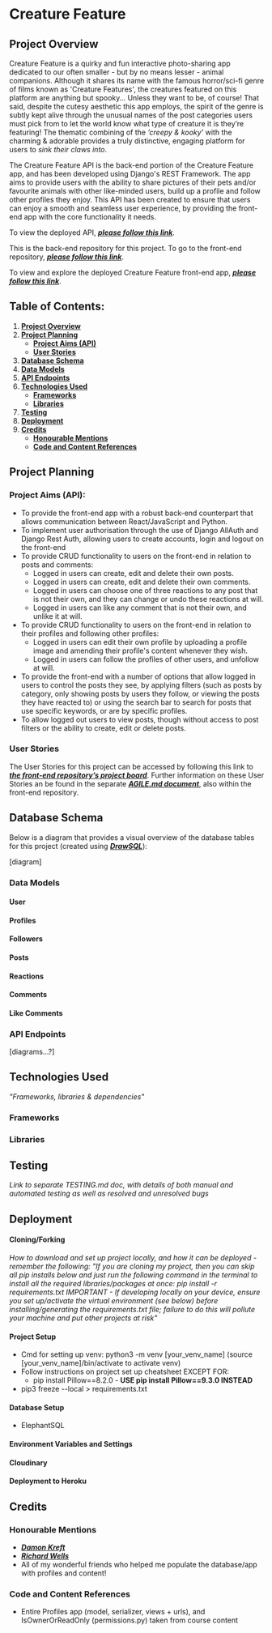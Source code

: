 # Creature Feature

## **Project Overview**

Creature Feature is a quirky and fun interactive photo-sharing app dedicated to our often smaller - but by no means lesser - animal companions. Although it shares its name with the famous horror/sci-fi genre of films known as 'Creature Features', the creatures featured on this platform are anything but spooky… Unless they want to be, of course! That said, despite the cutesy aesthetic this app employs, the spirit of the genre is subtly kept alive through the unusual names of the post categories users must pick from to let the world know what type of creature it is they’re featuring! The thematic combining of the _’creepy & kooky’_ with the charming & adorable provides a truly distinctive, engaging platform for users to _sink their claws into_.

The Creature Feature API is the back-end portion of the Creature Feature app, and has been developed using Django's REST Framework. The app aims to provide users with the ability to share pictures of their pets and/or favourite animals with other like-minded users, build up a profile and follow other profiles they enjoy. This API has been created to ensure that users can enjoy a smooth and seamless user experience, by providing the front-end app with the core functionality it needs.

To view the deployed API, [**_please follow this link_**](https://creature-feature-api-43ea2b93451a.herokuapp.com/).

This is the back-end repository for this project. To go to the front-end repository, [**_please follow this link_**](https://github.com/emmacadavra/creature-feature-react).

To view and explore the deployed Creature Feature front-end app, [**_please follow this link_**](https://creature-feature-react-fb85071d4bc2.herokuapp.com/).

## **Table of Contents:**

1. [**Project Overview**](#project-overview)
1. [**Project Planning**](#project-planning)
   - [**Project Aims (API)**](#project-aims-api)
   - [**User Stories**](#user-stories)
1. [**Database Schema**](#database-schema)
1. [**Data Models**](#data-models)
1. [**API Endpoints**](#api-endpoints)
1. [**Technologies Used**](#technologies-used)
   - [**Frameworks**](#frameworks)
   - [**Libraries**](#libraries)
1. [**Testing**](#testing)
1. [**Deployment**](#deployment)
1. [**Credits**](#credits)
   - [**Honourable Mentions**](#honourable-mentions)
   - [**Code and Content References**](#code-and-content-references)

## **Project Planning**

### **Project Aims (API):**

- To provide the front-end app with a robust back-end counterpart that allows communication between React/JavaScript and Python.
- To implement user authorisation through the use of Django AllAuth and Django Rest Auth, allowing users to create accounts, login and logout on the front-end
- To provide CRUD functionality to users on the front-end in relation to posts and comments:
  - Logged in users can create, edit and delete their own posts.
  - Logged in users can create, edit and delete their own comments.
  - Logged in users can choose one of three reactions to any post that is not their own, and they can change or undo these reactions at will.
  - Logged in users can like any comment that is not their own, and unlike it at will.
- To provide CRUD functionality to users on the front-end in relation to their profiles and following other profiles:
  - Logged in users can edit their own profile by uploading a profile image and amending their profile's content whenever they wish.
  - Logged in users can follow the profiles of other users, and unfollow at will.
- To provide the front-end with a number of options that allow logged in users to control the posts they see, by applying filters (such as posts by category, only showing posts by users they follow, or viewing the posts they have reacted to) or using the search bar to search for posts that use specific keywords, or are by specific profiles.
- To allow logged out users to view posts, though without access to post filters or the ability to create, edit or delete posts.

### **User Stories**

The User Stories for this project can be accessed by following this link to [**_the front-end repository’s project board_**](https://github.com/users/emmacadavra/projects/5). Further information on these User Stories an be found in the separate [**_AGILE.md document_**](https://github.com/emmacadavra/creature-feature-react/blob/main/AGILE.md), also within the front-end repository.

## **Database Schema**

Below is a diagram that provides a visual overview of the database tables for this project (created using [**_DrawSQL_**](https://drawsql.app/)):

[diagram]

### **Data Models**

#### **User**

#### **Profiles**

#### **Followers**

#### **Posts**

#### **Reactions**

#### **Comments**

#### **Like Comments**

### **API Endpoints**

[diagrams...?]

## **Technologies Used**

_"Frameworks, libraries & dependencies"_

### **Frameworks**

### **Libraries**

## **Testing**

_Link to separate TESTING.md doc, with details of both manual and automated testing as well as resolved and unresolved bugs_

## **Deployment**

#### **Cloning/Forking**

_How to download and set up project locally, and how it can be deployed - remember the following:_
_"If you are cloning my project, then you can skip all pip installs below and just run the following command in the terminal to install all the required libraries/packages at once:
pip install -r requirements.txt
IMPORTANT - If developing locally on your device, ensure you set up/activate the virtual environment (see below) before installing/generating the requirements.txt file; failure to do this will pollute your machine and put other projects at risk"_

#### **Project Setup**

- Cmd for setting up venv: python3 -m venv [your_venv_name] (source [your_venv_name]/bin/activate to activate venv)
- Follow instructions on project set up cheatsheet EXCEPT FOR:
  - pip install Pillow==8.2.0 - **USE pip install Pillow==9.3.0 INSTEAD**
- pip3 freeze --local > requirements.txt

#### **Database Setup**

- ElephantSQL

#### **Environment Variables and Settings**

#### **Cloudinary**

#### **Deployment to Heroku**

## **Credits**

### **Honourable Mentions**

- [**_Damon Kreft_**](https://github.com/damon-kreft)
- [**_Richard Wells_**](https://github.com/D0nni387)
- All of my wonderful friends who helped me populate the database/app with profiles and content!

### Code and Content References

- Entire Profiles app (model, serializer, views + urls), and IsOwnerOrReadOnly (permissions.py) taken from course content
